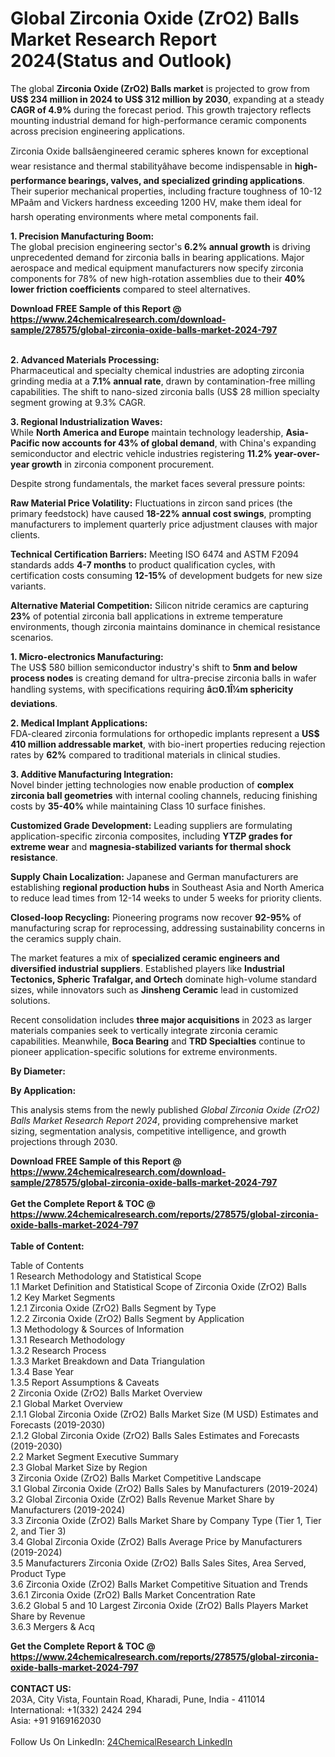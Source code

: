 <h1>Global Zirconia Oxide (ZrO2) Balls Market Research Report 2024(Status and Outlook)</h1><p>The global <strong>Zirconia Oxide (ZrO2) Balls market</strong> is projected to grow from <strong>US$ 234 million in 2024 to US$ 312 million by 2030</strong>, expanding at a steady <strong>CAGR of 4.9%</strong> during the forecast period. This growth trajectory reflects mounting industrial demand for high-performance ceramic components across precision engineering applications.</p><p>Zirconia Oxide ballsâengineered ceramic spheres known for exceptional wear resistance and thermal stabilityâhave become indispensable in <strong>high-performance bearings, valves, and specialized grinding applications</strong>. Their superior mechanical properties, including fracture toughness of 10-12 MPaâm and Vickers hardness exceeding 1200 HV, make them ideal for harsh operating environments where metal components fail.</p><p><strong>1. Precision Manufacturing Boom:</strong><br>
The global precision engineering sector's <strong>6.2% annual growth</strong> is driving unprecedented demand for zirconia balls in bearing applications. Major aerospace and medical equipment manufacturers now specify zirconia components for 78% of new high-rotation assemblies due to their <strong>40% lower friction coefficients</strong> compared to steel alternatives.</p><div><b>Download FREE Sample of this Report @ 
            <a href="https://www.24chemicalresearch.com/download-sample/278575/global-zirconia-oxide-balls-market-2024-797">
            https://www.24chemicalresearch.com/download-sample/278575/global-zirconia-oxide-balls-market-2024-797</a></b></div><br><p><strong>2. Advanced Materials Processing:</strong><br>
Pharmaceutical and specialty chemical industries are adopting zirconia grinding media at a <strong>7.1% annual rate</strong>, drawn by contamination-free milling capabilities. The shift to nano-sized zirconia balls (US$ 28 million specialty segment growing at 9.3% CAGR.</p><p><strong>3. Regional Industrialization Waves:</strong><br>
While <strong>North America and Europe</strong> maintain technology leadership, <strong>Asia-Pacific now accounts for 43% of global demand</strong>, with China's expanding semiconductor and electric vehicle industries registering <strong>11.2% year-over-year growth</strong> in zirconia component procurement.</p><p>Despite strong fundamentals, the market faces several pressure points:</p><p><strong>Raw Material Price Volatility:</strong> Fluctuations in zircon sand prices (the primary feedstock) have caused <strong>18-22% annual cost swings</strong>, prompting manufacturers to implement quarterly price adjustment clauses with major clients.</p><p><strong>Technical Certification Barriers:</strong> Meeting ISO 6474 and ASTM F2094 standards adds <strong>4-7 months</strong> to product qualification cycles, with certification costs consuming <strong>12-15%</strong> of development budgets for new size variants.</p><p><strong>Alternative Material Competition:</strong> Silicon nitride ceramics are capturing <strong>23%</strong> of potential zirconia ball applications in extreme temperature environments, though zirconia maintains dominance in chemical resistance scenarios.</p><p><strong>1. Micro-electronics Manufacturing:</strong><br>
The US$ 580 billion semiconductor industry's shift to <strong>5nm and below process nodes</strong> is creating demand for ultra-precise zirconia balls in wafer handling systems, with specifications requiring <strong>â¤0.1Î¼m sphericity deviations</strong>.</p><p><strong>2. Medical Implant Applications:</strong><br>
FDA-cleared zirconia formulations for orthopedic implants represent a <strong>US$ 410 million addressable market</strong>, with bio-inert properties reducing rejection rates by <strong>62%</strong> compared to traditional materials in clinical studies.</p><p><strong>3. Additive Manufacturing Integration:</strong><br>
Novel binder jetting technologies now enable production of <strong>complex zirconia ball geometries</strong> with internal cooling channels, reducing finishing costs by <strong>35-40%</strong> while maintaining Class 10 surface finishes.</p><p><strong>Customized Grade Development:</strong> Leading suppliers are formulating application-specific zirconia composites, including <strong>YTZP grades for extreme wear</strong> and <strong>magnesia-stabilized variants for thermal shock resistance</strong>.</p><p><strong>Supply Chain Localization:</strong> Japanese and German manufacturers are establishing <strong>regional production hubs</strong> in Southeast Asia and North America to reduce lead times from 12-14 weeks to under 5 weeks for priority clients.</p><p><strong>Closed-loop Recycling:</strong> Pioneering programs now recover <strong>92-95%</strong> of manufacturing scrap for reprocessing, addressing sustainability concerns in the ceramics supply chain.</p><p>The market features a mix of <strong>specialized ceramic engineers and diversified industrial suppliers</strong>. Established players like <strong>Industrial Tectonics, Spheric Trafalgar, and Ortech</strong> dominate high-volume standard sizes, while innovators such as <strong>Jinsheng Ceramic</strong> lead in customized solutions.</p><p>Recent consolidation includes <strong>three major acquisitions</strong> in 2023 as larger materials companies seek to vertically integrate zirconia ceramic capabilities. Meanwhile, <strong>Boca Bearing</strong> and <strong>TRD Specialties</strong> continue to pioneer application-specific solutions for extreme environments.</p><p><strong>By Diameter:</strong></p><p><strong>By Application:</strong></p><p>This analysis stems from the newly published <em>Global Zirconia Oxide (ZrO2) Balls Market Research Report 2024</em>, providing comprehensive market sizing, segmentation analysis, competitive intelligence, and growth projections through 2030.</p><div><b>Download FREE Sample of this Report @ 
            <a href="https://www.24chemicalresearch.com/download-sample/278575/global-zirconia-oxide-balls-market-2024-797">
            https://www.24chemicalresearch.com/download-sample/278575/global-zirconia-oxide-balls-market-2024-797</a></b></div><br><div><b>Get the Complete Report & TOC @ 
            <a href="https://www.24chemicalresearch.com/reports/278575/global-zirconia-oxide-balls-market-2024-797">
            https://www.24chemicalresearch.com/reports/278575/global-zirconia-oxide-balls-market-2024-797</a></b></div><br>
            <b>Table of Content:</b><p>Table of Contents<br />
1 Research Methodology and Statistical Scope<br />
1.1 Market Definition and Statistical Scope of Zirconia Oxide (ZrO2) Balls<br />
1.2 Key Market Segments<br />
1.2.1 Zirconia Oxide (ZrO2) Balls Segment by Type<br />
1.2.2 Zirconia Oxide (ZrO2) Balls Segment by Application<br />
1.3 Methodology & Sources of Information<br />
1.3.1 Research Methodology<br />
1.3.2 Research Process<br />
1.3.3 Market Breakdown and Data Triangulation<br />
1.3.4 Base Year<br />
1.3.5 Report Assumptions & Caveats<br />
2 Zirconia Oxide (ZrO2) Balls Market Overview<br />
2.1 Global Market Overview<br />
2.1.1 Global Zirconia Oxide (ZrO2) Balls Market Size (M USD) Estimates and Forecasts (2019-2030)<br />
2.1.2 Global Zirconia Oxide (ZrO2) Balls Sales Estimates and Forecasts (2019-2030)<br />
2.2 Market Segment Executive Summary<br />
2.3 Global Market Size by Region<br />
3 Zirconia Oxide (ZrO2) Balls Market Competitive Landscape<br />
3.1 Global Zirconia Oxide (ZrO2) Balls Sales by Manufacturers (2019-2024)<br />
3.2 Global Zirconia Oxide (ZrO2) Balls Revenue Market Share by Manufacturers (2019-2024)<br />
3.3 Zirconia Oxide (ZrO2) Balls Market Share by Company Type (Tier 1, Tier 2, and Tier 3)<br />
3.4 Global Zirconia Oxide (ZrO2) Balls Average Price by Manufacturers (2019-2024)<br />
3.5 Manufacturers Zirconia Oxide (ZrO2) Balls Sales Sites, Area Served, Product Type<br />
3.6 Zirconia Oxide (ZrO2) Balls Market Competitive Situation and Trends<br />
3.6.1 Zirconia Oxide (ZrO2) Balls Market Concentration Rate<br />
3.6.2 Global 5 and 10 Largest Zirconia Oxide (ZrO2) Balls Players Market Share by Revenue<br />
3.6.3 Mergers & Acq</p><div><b>Get the Complete Report & TOC @ 
            <a href="https://www.24chemicalresearch.com/reports/278575/global-zirconia-oxide-balls-market-2024-797">
            https://www.24chemicalresearch.com/reports/278575/global-zirconia-oxide-balls-market-2024-797</a></b></div><br><b>CONTACT US:</b><br>
            203A, City Vista, Fountain Road, Kharadi, Pune, India - 411014<br>
            International: +1(332) 2424 294<br>
            Asia: +91 9169162030 <br><br>
            Follow Us On LinkedIn: <a href="https://www.linkedin.com/company/24chemicalresearch/">24ChemicalResearch LinkedIn</a>